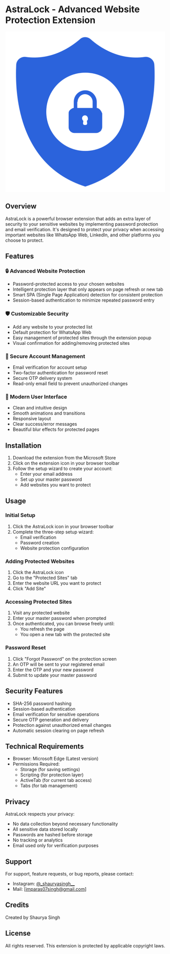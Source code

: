 # AstraLock - Advanced Website Protection Extension

![AstraLock Logo](icon.png)

## Overview

AstraLock is a powerful browser extension that adds an extra layer of security to your sensitive websites by implementing password protection and email verification. It's designed to protect your privacy when accessing important websites like WhatsApp Web, LinkedIn, and other platforms you choose to protect.

## Features

### 🔒 Advanced Website Protection

- Password-protected access to your chosen websites
- Intelligent protection layer that only appears on page refresh or new tab
- Smart SPA (Single Page Application) detection for consistent protection
- Session-based authentication to minimize repeated password entry

### 🛡️ Customizable Security

- Add any website to your protected list
- Default protection for WhatsApp Web
- Easy management of protected sites through the extension popup
- Visual confirmation for adding/removing protected sites

### 📧 Secure Account Management

- Email verification for account setup
- Two-factor authentication for password reset
- Secure OTP delivery system
- Read-only email field to prevent unauthorized changes

### 💫 Modern User Interface

- Clean and intuitive design
- Smooth animations and transitions
- Responsive layout
- Clear success/error messages
- Beautiful blur effects for protected pages

## Installation

1. Download the extension from the Microsoft Store
2. Click on the extension icon in your browser toolbar
3. Follow the setup wizard to create your account:
   - Enter your email address
   - Set up your master password
   - Add websites you want to protect

## Usage

### Initial Setup

1. Click the AstraLock icon in your browser toolbar
2. Complete the three-step setup wizard:
   - Email verification
   - Password creation
   - Website protection configuration

### Adding Protected Websites

1. Click the AstraLock icon
2. Go to the "Protected Sites" tab
3. Enter the website URL you want to protect
4. Click "Add Site"

### Accessing Protected Sites

1. Visit any protected website
2. Enter your master password when prompted
3. Once authenticated, you can browse freely until:
   - You refresh the page
   - You open a new tab with the protected site

### Password Reset

1. Click "Forgot Password" on the protection screen
2. An OTP will be sent to your registered email
3. Enter the OTP and your new password
4. Submit to update your master password

## Security Features

- SHA-256 password hashing
- Session-based authentication
- Email verification for sensitive operations
- Secure OTP generation and delivery
- Protection against unauthorized email changes
- Automatic session clearing on page refresh

## Technical Requirements

- Browser: Microsoft Edge (Latest version)
- Permissions Required:
  - Storage (for saving settings)
  - Scripting (for protection layer)
  - ActiveTab (for current tab access)
  - Tabs (for tab management)

## Privacy

AstraLock respects your privacy:

- No data collection beyond necessary functionality
- All sensitive data stored locally
- Passwords are hashed before storage
- No tracking or analytics
- Email used only for verification purposes

## Support

For support, feature requests, or bug reports, please contact:

- Instagram: [@\_shauryasingh\_\_](https://www.instagram.com/_shauryasingh__/)
- Mail: [imparas07singh@gmail.com]

## Credits

Created by Shaurya Singh

## License

All rights reserved. This extension is protected by applicable copyright laws.
